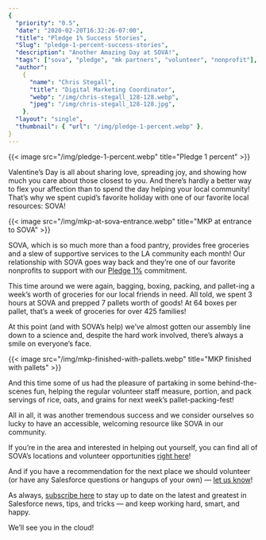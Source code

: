 ```yaml
---
{
  "priority": "0.5",
  "date": "2020-02-20T16:32:26-07:00",
  "title": "Pledge 1% Success Stories",
  "Slug": "pledge-1-percent-success-stories",
  "description": "Another Amazing Day at SOVA!",
  "tags": ["sova", "pledge", "mk partners", "volunteer", "nonprofit"],
  "author":
    {
      "name": "Chris Stegall",
      "title": "Digital Marketing Coordinator",
      "webp": "/img/chris-stegall_128-128.webp",
      "jpeg": "/img/chris-stegall_128-128.jpg",
    },
  "layout": "single",
  "thumbnail": { "url": "/img/pledge-1-percent.webp" },
}
---
```


{{< image src="/img/pledge-1-percent.webp" title="Pledge 1 percent" >}}

Valentine’s Day is all about sharing love, spreading joy, and showing how much you care about those closest to you. And there’s hardly a better way to flex your affection than to spend the day helping your local community! That’s why we spent cupid’s favorite holiday with one of our favorite local resources: SOVA!

{{< image src="/img/mkp-at-sova-entrance.webp" title="MKP at entrance to SOVA" >}}

SOVA, which is so much more than a food pantry, provides free groceries and a slew of supportive services to the LA community each month! Our relationship with SOVA goes way back and they’re one of our favorite nonprofits to support with our [Pledge 1%](https://pledge1percent.org/) commitment.

This time around we were again, bagging, boxing, packing, and pallet-ing a week’s worth of groceries for our local friends in need. All told, we spent 3 hours at SOVA and prepped 7 pallets worth of goods! At 64 boxes per pallet, that’s a week of groceries for over 425 families!

At this point (and with SOVA’s help) we’ve almost gotten our assembly line down to a science and, despite the hard work involved, there’s always a smile on everyone’s face.

{{< image src="/img/mkp-finished-with-pallets.webp" title="MKP finished with pallets" >}}

And this time some of us had the pleasure of partaking in some behind-the-scenes fun, helping the regular volunteer staff measure, portion, and pack servings of rice, oats, and grains for next week’s pallet-packing-fest!

All in all, it was another tremendous success and we consider ourselves so lucky to have an accessible, welcoming resource like SOVA in our community.

If you’re in the area and interested in helping out yourself, you can find all of SOVA’s locations and volunteer opportunities [right here](https://www.jfsla.org/page.aspx?pid=292)!

And if you have a recommendation for the next place we should volunteer (or have any Salesforce questions or hangups of your own) — [let us know](https://mkpartners.com/article/contact/contact)!

As always, [subscribe here](https://pardot.mkpartners.com/subscribe) to stay up to date on the latest and greatest in Salesforce news, tips, and tricks — and keep working hard, smart, and happy.

We’ll see you in the cloud!
